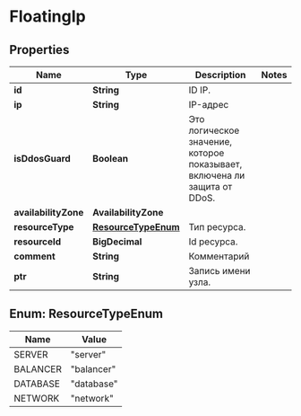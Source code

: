 

# FloatingIp


## Properties

| Name | Type | Description | Notes |
|------------ | ------------- | ------------- | -------------|
|**id** | **String** | ID IP. |  |
|**ip** | **String** | IP-адрес |  |
|**isDdosGuard** | **Boolean** | Это логическое значение, которое показывает, включена ли защита от DDoS. |  |
|**availabilityZone** | **AvailabilityZone** |  |  |
|**resourceType** | [**ResourceTypeEnum**](#ResourceTypeEnum) | Тип ресурса. |  |
|**resourceId** | **BigDecimal** | Id ресурса. |  |
|**comment** | **String** | Комментарий |  |
|**ptr** | **String** | Запись имени узла. |  |



## Enum: ResourceTypeEnum

| Name | Value |
|---- | -----|
| SERVER | &quot;server&quot; |
| BALANCER | &quot;balancer&quot; |
| DATABASE | &quot;database&quot; |
| NETWORK | &quot;network&quot; |



